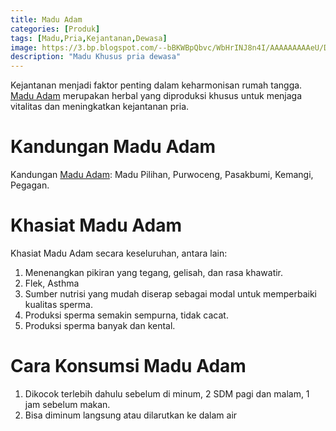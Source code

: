 ```yaml
---
title: Madu Adam
categories: [Produk]
tags: [Madu,Pria,Kejantanan,Dewasa]
image: https://3.bp.blogspot.com/--bBKWBpQbvc/WbHrINJ8n4I/AAAAAAAAAeU/Do6AZcqjKRAXV0OPzKZGQbIoEIFDIY3VgCKgBGAs/s1600/madu-adam.png
description: "Madu Khusus pria dewasa"
---
```


<div class="paraph">Kejantanan menjadi faktor penting dalam keharmonisan rumah tangga. <a  class="mhoapp red" href="/posts/madu-adam-0ru" title="Madu Adam Attaubah">Madu Adam</a> merupakan herbal yang diproduksi khusus untuk menjaga vitalitas dan meningkatkan kejantanan pria.</div>

<h1>Kandungan Madu Adam</h1>

<div class="paraph">Kandungan <a  class="mhoapp red" href="/posts/madu-adam-0ru" title="Madu Adam Attaubah">Madu Adam</a>: Madu Pilihan, Purwoceng, Pasakbumi, Kemangi, Pegagan.</div>

<h1>Khasiat Madu Adam</h1>

<div class="paraph">Khasiat Madu Adam secara keseluruhan, antara lain:</div>

<ol><li>Menenangkan pikiran yang tegang, gelisah, dan rasa khawatir.</li>
<li>Flek, Asthma</li>
<li>Sumber nutrisi yang mudah diserap sebagai modal untuk memperbaiki kualitas sperma.</li>
<li>Produksi sperma semakin sempurna, tidak cacat.</li>
<li>Produksi sperma banyak dan kental.</li></ol>

<h1>Cara Konsumsi Madu Adam</h1>

<ol><li>Dikocok terlebih dahulu sebelum di minum, 2 SDM pagi dan malam, 1 jam sebelum makan.</li>
<li>Bisa diminum langsung atau dilarutkan ke dalam air</li></ol>